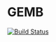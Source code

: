 # GEMB

[![Build Status](https://github.com/alex-s-gardner/GEMB.jl/actions/workflows/CI.yml/badge.svg?branch=main)](https://github.com/alex-s-gardner/GEMB.jl/actions/workflows/CI.yml?query=branch%3Amain)
